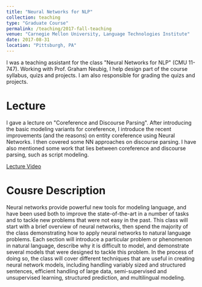 ```yaml
---
title: "Neural Networks for NLP"
collection: teaching
type: "Graduate Course"
permalink: /teaching/2017-fall-teaching
venue: "Carnegie Mellon University, Language Technologies Institute"
date: 2017-08-31
location: "Pittsburgh, PA"
---
```


I was a teaching assistant for the class "Neural Networks for NLP" (CMU 11-747). Working with Prof. Graham Neubig, I help design part of the course syllabus, quizs and projects. I am also responsible for grading the quizs and projects. 

Lecture
======
I gave a lecture on "Coreference and Discourse Parsing". After introducing the basic modeling variants for coreference, I introduce the recent improvements (and the reasons) on entity coreference using Neural Networks. I then covered some NN approaches on discourse parsing. I have also mentioned some work that lies between coreference and discourse parsing, such as script modeling. 

[Lecture Video](https://www.youtube.com/watch?v=cWDt6GTOpLE&feature=youtu.be)

Cousre Description
======
Neural networks provide powerful new tools for modeling language, and have been used both to improve the state-of-the-art in a number of tasks and to tackle new problems that were not easy in the past. This class will start with a brief overview of neural networks, then spend the majority of the class demonstrating how to apply neural networks to natural language problems. Each section will introduce a particular problem or phenomenon in natural language, describe why it is difficult to model, and demonstrate several models that were designed to tackle this problem. In the process of doing so, the class will cover different techniques that are useful in creating neural network models, including handling variably sized and structured sentences, efficient handling of large data, semi-supervised and unsupervised learning, structured prediction, and multilingual modeling.


